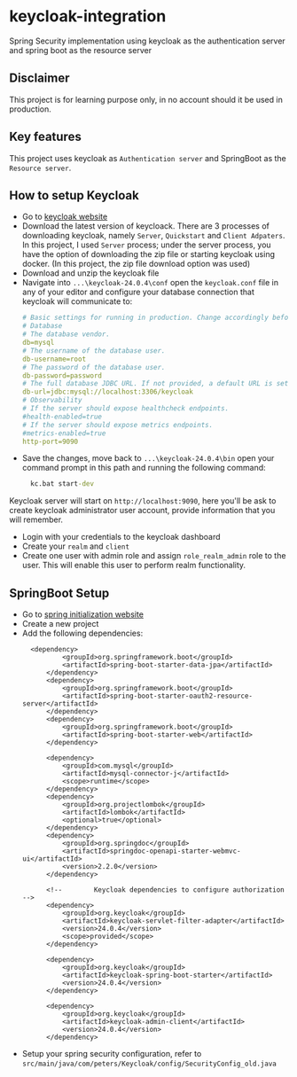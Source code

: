 # keycloak-integration
Spring Security implementation using keycloak as the authentication server and spring boot as the resource server

## Disclaimer
This project is for learning purpose only, in no account should it be used in production.

## Key features
This project uses keycloak as `Authentication server` and SpringBoot as the `Resource server`.

## How to setup Keycloak
- Go to [keycloak website](https://www.keycloak.org/downloads)
- Download the latest version of keycloack. There are 3 processes of downloading keycloak, namely `Server`, `Quickstart` and `Client Adpaters`. In this project, I used `Server` process;
  under the server process, you have the option of downloading the zip file or starting keycloak using docker. (In this project, the zip file download option was used)
- Download and unzip the keycloak file
- Navigate into `...\keycloak-24.0.4\conf` open the `keycloak.conf` file in any of your editor and configure your database connection that keycloak will communicate to:
  ``` yaml
  # Basic settings for running in production. Change accordingly before deploying the server.
  # Database
  # The database vendor.
  db=mysql
  # The username of the database user.
  db-username=root
  # The password of the database user.
  db-password=password
  # The full database JDBC URL. If not provided, a default URL is set based on the selected database vendor.
  db-url=jdbc:mysql://localhost:3306/keycloak
  # Observability
  # If the server should expose healthcheck endpoints.
  #health-enabled=true
  # If the server should expose metrics endpoints.
  #metrics-enabled=true
  http-port=9090

- Save the changes, move back to `...\keycloak-24.0.4\bin` open your command prompt in this path and running the following command:
  ``` cmd
    kc.bat start-dev
Keycloak server will start on `http://localhost:9090`, here you'll be ask to create keycloak administrator user account, provide information that you will remember.
- Login with your credentials to the keycloak dashboard
- Create your `realm` and `client`
- Create one user with admin role and assign `role_realm_admin` role to the user. This will enable this user to perform realm functionality.

## SpringBoot Setup
- Go to [spring initialization website](https://start.spring.io/)
- Create a new project
- Add the following dependencies:
  ```maven
    <dependency>
			<groupId>org.springframework.boot</groupId>
			<artifactId>spring-boot-starter-data-jpa</artifactId>
		</dependency>
		<dependency>
			<groupId>org.springframework.boot</groupId>
			<artifactId>spring-boot-starter-oauth2-resource-server</artifactId>
		</dependency>
		<dependency>
			<groupId>org.springframework.boot</groupId>
			<artifactId>spring-boot-starter-web</artifactId>
		</dependency>

		<dependency>
			<groupId>com.mysql</groupId>
			<artifactId>mysql-connector-j</artifactId>
			<scope>runtime</scope>
		</dependency>
		<dependency>
			<groupId>org.projectlombok</groupId>
			<artifactId>lombok</artifactId>
			<optional>true</optional>
		</dependency>
		<dependency>
			<groupId>org.springdoc</groupId>
			<artifactId>springdoc-openapi-starter-webmvc-ui</artifactId>
			<version>2.2.0</version>
		</dependency>

		<!--		Keycloak dependencies to configure authorization	-->
		<dependency>
			<groupId>org.keycloak</groupId>
			<artifactId>keycloak-servlet-filter-adapter</artifactId>
			<version>24.0.4</version>
			<scope>provided</scope>
		</dependency>

		<dependency>
			<groupId>org.keycloak</groupId>
			<artifactId>keycloak-spring-boot-starter</artifactId>
			<version>24.0.4</version>
		</dependency>

		<dependency>
			<groupId>org.keycloak</groupId>
			<artifactId>keycloak-admin-client</artifactId>
			<version>24.0.4</version>
		</dependency>
- Setup your spring security configuration, refer to `src/main/java/com/peters/Keycloak/config/SecurityConfig_old.java`

